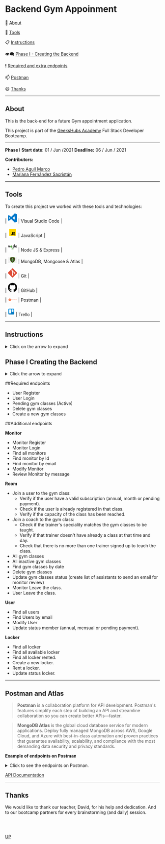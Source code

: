 <a name="top"></a>

<h1>Backend Gym Appoinment</h1>



:speech_balloon: [About](#id1)   

:hammer: [Tools](#id2)

:clipboard: [Instructions](#id3)

:eye_speech_bubble: [Phase I - Creating the Backend](#id4)

:exclamation: [Required and extra endpoints](#id5)

:mailbox: [Postman](#id6)

:smile: [Thanks](#id7)

---

<a name="id1"></a>
## **About**

This is the back-end for a future Gym appointment application.

This project is part of the [GeeksHubs Academy](https://bootcamp.geekshubsacademy.com/) Full Stack Developer Bootcamp. 

---
**Phase I**
**Start date:** 01 / Jun /2021
**Deadline:** 06 / Jun / 2021


**Contributors:**
* [Pedro Agull Marco](https://github.com/PedroAgullo)
* [Mariana Fernández Sacristán](https://github.com/mlfernandez)

---

<a name="id2"></a>

## **Tools**

To create this project we worked with these tools and technologies:

| <img src="img/logovisual.png" alt="Visual" width="30"/> | Visual Studio Code |

| <img src="img/javascript2.png" alt="JavaScript" width="30"/> | JavaScript | 

| <img src="img/nodejs.png" alt="HTML5" width="30"/> | Node JS & Express |

| <img src="img/mongodb.png" alt="MONGO" width="30"/> |  MongoDB, Mongoose & Atlas | 

| <img src="img/git.png" alt="Git" width="30"/> | Git |

| <img src="img/github2.png" alt="GitHub" width="30"/> | GitHub | 

| <img src="img/postman.png" alt="GitHub" width="30"/> | Postman |

|<img src="img/trelloLogo.png" alt="trello" width="30"/>| Trello | 



<a name="id3"></a>
***
## **Instructions**

<details>
<summary>Click on the arrow to expand</summary>

1. <h3> Starting Node Package Manager </h3>
   (We must have installed Node.js)
Using npm init from the command line initializes the project’s package.json file.

```javascript
npm init -y
```
2. <h3>Install MongoDB</h3>
>MongoDB is a source-available cross-platform document-oriented database program. Classified as a NoSQL database program, MongoDB uses JSON-like documents with optional schemas.

3. <h3>Install Nodemon</h3>
>Nodemon is a utility depended on by over 1.5 million projects, that will monitor for any changes in your source and automatically restart your server. Perfect for development.

```javascript
npm i nodemon
```
4. <h3> Add {"start":"node index.js"} in the file package.json section "scripts"</h3>
```json
  "scripts": {
   "start": "node index.js", 
    "test": "echo \"Error: no test specified\" && exit 1"
  },
```

5. <h3>Install framework Express </h3>
>Express is a minimal and flexible Node.js web application framework that provides a robust set of features to develop web and mobile applications. It facilitates the fast development with Node based Web applications.

```javascript
npm i express
```

6. <h3>Install Mongoose </h3>
>Mongoose is an Object Data Modeling (ODM) library for MongoDB and Node. js. It manages relationships between data, provides schema validation, and is used to translate between objects in code and the representation of those objects in MongoDB

```javascript
npm i mongoose
```

7. <h3> Delete the ^ simbol in "dependencies" file  package.json </h3>
```json
"dependencies": {
    "express": "^4.17.1"
  },
```
8. <h3>Install Cors </h3>
> Cross-origin resource sharing (CORS) is a mechanism that allows restricted resources on a web page to be requested from another domain outside the domain from which the first resource was served.
```javascript
npm i cors
```

9. <h3> Add .gitignore on the Work space folder and inside write</h3>
```json
/node_modules
```
10. <h3>Install the encryption dependency</h3>

   >The **bcrypt** hashing function allows us to build a password security platform that scales with computation power and always hashes every password with a salt.

  ```javascript
  npm i bcrypt
  ```

  >A **JSON web token**, or JWT (“jot”) for short, is a standardized, optionally validated and/or encrypted container format that is used to securely transfer information between two parties

  ```javascript
  npm i jsonwebtoken
  ```
For explample **autheticate.js** require bcrypt and jsonwebtoken require:
<details><summary>Click in the arrow to expand and see the code example.</summary>

```javascript
const jwt = require("jsonwebtoken");
const secret = "Los mas jovenes del Bootcamp";
const authenticate = (req, res, next) => {
  try {
    if (!req.headers.authorization) {
      throw new Error("Tienes que hacer login para realizar esta acción.");
    }
    let token = req.headers.authorization.split(" ")[1];
    let auth = jwt.verify(token, secret);
    if (auth.id != req.body.member) {
      throw new Error("No tienes permiso para realizar esta accion");
    }
    return next();
  } catch (err) {
    return res.status(500).json({
      message: err.message,
    });
  }
};
module.exports = authenticate;
```
</details>

11. <h3>To conect to the server write on the terminal</h3>
```javascript
npm start
```
12. <h3>Now we can start to code the backend.</h3>
>To know more about this see Creating the Backend below.

13. <h3>To see the Data in Postman.</h3>
>To know more about this see Postman below.

14. <h3>To see the Data on Atlas.</h3>
>To know more about this see Atlas below.

</details>


<a name="id4"></a>
## Phase I Creating the Backend

<details>
<summary>Click the arrow to expand</summary>


1. <h3>index.js</h3>

In this file we found the file all dependencies we need to import, also we setup the middlewares and the server.`
<details>
<summary>Click the arrow to see index.js's code</summary>

```javascript
const express = require('express');
const router = require('./router');
const db = require('./config/mongoose.js');
const app = express();
const port = 3000;
const cors = require('cors');

//Middlewares
app.use(express.json());
app.use(cors());
app.use(router);

db
.then(() => {
app.listen(port, () => console.log(`Node server running on http://localhost:${port}`));
})
.catch((err) => console.log(err.message))
```
</details>

2. <h3>mongoose.js</h3>
Create **mongoose.js** to conect the data base.

```javascript
const mongoose = require("mongoose");
const QUERY_STRING =
  "mongodb+srv://admin:Admin1234@cluster0.oayl4.mongodb.net/dbGym?retryWrites=true&w=majority";

// Connection to DB
const db = mongoose
  .connect(QUERY_STRING, { useNewUrlParser: true, useUnifiedTopology: true })
  .then(console.log("Conectado a la base de datos"))
  .catch((error) => console.log(error));

module.exports = db;
```

3. <h3>router.js</h3>

* We have to call Node Express.
```javascript
const router = require('express').Router();
```
* Call the files on the folder routes.
```javascript
const userRouter = require('./routes/userRouter.js');
const roomRouter = require('./routes/roomRouter.js');
const loginRouter = require('./routes/loginRouter.js');
const monitorRouter = require('./routes/monitorRouter.js');
const lockerRouter = require('./routes/lockerRouter.js');
```
* This says that when the user puts the path where it should go.
```javascript
router.use('/user', userRouter);
router.use('/room', roomRouter);
router.use('/login', loginRouter);
router.use('/monitor', monitorRouter);
router.use('/locker', lockerRouter);
```

* Finally export the file routers.
```javascript
module.exports = router;
```

4. <h3>controllers</h3>

Controllers contain the class and callback functions which we pass to the router's methods. 

We will need one for each model, Monitor, Room, User, Locker, and an additional to the login.

This is an example in class Monitor, a function to modify the information:

```javascript
class Profesor {
  constructor() {}

  async modifyMonitor(data) {
    return Monitor.findByIdAndUpdate(
      { _id: data.id },
      //Datos que cambiamos
      {
        address: data.address,
        country: data.country,
        city: data.city,
        telephone: data.telephone,
        speciality: data.speciality,
        isActive: data.isActive,
      },
      { new: true, omitUndefined: true }
    );
  }
let monitorController = new Profesor();
module.exports = monitorController;
```

5. <h3>routes</h3>

A route is a section of Express code that associates an HTTP verb (GET, POST, PUT, DELETE, etc.), a URL path/pattern, and a function that is called to handle that pattern.

```javascript
const router = require("express").Router();
const monitorController = require("../controllers/monitorController.js");
const authenticate = require("../middleware/authenticate.js");
const admin = require("../middleware/admin.js");
const monitor = require("../middleware/monitor.js");
```
We have one for each controller, this is a example of one of this to search all Coaches in the data base.

```javascript
//GET - Return all Users in the DB

router.get("/", admin, async (req, res) => {
  try {
    res.json(await monitorController.findAllMonitor());
  } catch (err) {
    return res.status(500).json({
      message: err.message,
    });
  }
});
```
</details>

<a name="id5"></a>
##Required endpoints

  * User Register
  * User Login
  * Pending gym classes (Active)
  * Delete gym classes 
  * Create a new gym classes


<a name="id6"></a>
##Additional endpoints

**Monitor**

  * Monitor Register
  * Monitor Login
  * Find all monitors
  * Find monitor by Id
  * Find monitor by email
  * Modify Monitor
  * Review Monitor by message
 
**Room**

  * Join a user to the gym class:
    - Verify if the user have a valid subscription (annual, month or pending payment).
    - Check if the user is already registered in that class.
    - Verify if the capacity of the class has been reached. 
  * Join a coach to the gym class:
    - Check if the trainer's speciality matches the gym classes to be taught.
    - Verify if that trainer doesn't have already a class at that time and day.
    - Check that there is no more than one trainer signed up to teach the class.
  * All gym classes
  * All inactive gym classes
  * Find gym classes by date  
  * Delete gym classes
  * Update gym classes status (create list of assistants to send an email for monitor review)
  * Monitor Leave the class.
  * User Leave the class.

**User**

  * Find all users
  * Find Users by email
  * Modify User
  * Update status member (annual, mensual or pending payment).

 **Locker** 
  * Find all locker
  * Find all available locker
  * Find all locker rented.
  * Create a new locker.
  * Rent a locker.
  * Update status locker.


<a name="id7"></a>
***
## **Postman and Atlas**

>**Postman** is a collaboration platform for API development. Postman's features simplify each step of building an API and streamline collaboration so you can create better APIs—faster.

>**MongoDB Atlas** is the global cloud database service for modern applications.
Deploy fully managed MongoDB across AWS, Google Cloud, and Azure with best-in-class automation and proven practices that guarantee availability, scalability, and compliance with the most demanding data security and privacy standards.

**Example of endpoints on Postman**
<details>
<summary>Click to see the endpoints on Postman.</summary>


![Captura](img/imgPostmanAllOrders.JPG)



</details>

[API Documentation](https://documenter.getpostman.com/view/15824691/TzY4gap6)


<a name="id8"></a>
***
## **Thanks**

We would like to thank our teacher, David, for his help and dedication. And to our bootcamp partners for every brainstorming (and daily) session.

<br>
<br>

[UP](#top)